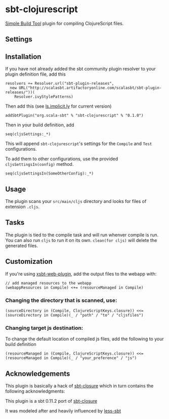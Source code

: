 # sbt-clojurescript

[Simple Build Tool](http://www.scala-sbt.org/ "simple build tool") plugin for compiling ClojureScript files.

## Settings


## Installation

If you have not already added the sbt community plugin resolver to your plugin definition file, add this

    resolvers += Resolver.url("sbt-plugin-releases",
      new URL("http://scalasbt.artifactoryonline.com/scalasbt/sbt-plugin-releases/"))(
        Resolver.ivyStylePatterns)

Then add this (see [ls.implicit.ly](http://ls.implicit.ly/pbrant/sbt-clojurescript#sbt-clojurescript) for current version)

    addSbtPlugin("org.scala-sbt" % "sbt-clojurescript" % "0.1.0")

Then in your build definition, add

    seq(cljsSettings:_*)

This will append `sbt-clojurescript`'s settings for the `Compile` and `Test` configurations.

To add them to other configurations, use the provided `cljsSettingsIn(config)` method.

    seq(cljsSettingsIn(SomeOtherConfig):_*)

## Usage

The plugin scans your `src/main/cljs` directory
and looks for files of extension `.cljs`.

## Tasks

The plugin is tied to the compile task and will run whenver compile is run. You can
also run `cljs` to run it on its own. `clean(for cljs)` will delete the generated files.

## Customization

If you're using [xsbt-web-plugin](https://github.com/JamesEarlDouglas/xsbt-web-plugin "xsbt-web-plugin"), add the output files to the webapp with:

    // add managed resources to the webapp
    (webappResources in Compile) <+= (resourceManaged in Compile)

### Changing the directory that is scanned, use:

    (sourceDirectory in (Compile, ClojureScriptKeys.closure)) <<= (sourceDirectory in Compile)(_ / "path" / "to" / "cljsfiles")

### Changing target js destination:

To change the default location of compiled js files, add the following to your build definition

    (resourceManaged in (Compile, ClojureScriptKeys.closure)) <<= (resourceManaged in Compile)(_ / "your_preference" / "js")

## Acknowledgements

This plugin is basically a hack of
[sbt-closure](https://github.com/eltimn/sbt-closure) which in turn contains the
following acknowledgments:

This plugin is a sbt 0.11.2 port of
[sbt-closure](https://github.com/davegurnell/sbt-closure)

It was modeled after and heavily influenced by [less-sbt](https://github.com/softprops/less-sbt "less-sbt")
